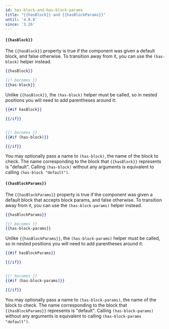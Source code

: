 ```yaml
---
id: has-block-and-has-block-params
title: "{{hasBlock}} and {{hasBlockParams}}"
until: '4.0.0'
since: '3.26'
---
```


#### `{{hasBlock}}`

The `{{hasBlock}}` property is true if the component was given a default block,
and false otherwise. To transition away from it, you can use the `(has-block)`
helper instead.

```hbs
{{hasBlock}}

{{! becomes }}
{{has-block}}
```

Unlike `{{hasBlock}}`, the `(has-block)` helper must be called, so in nested
positions you will need to add parentheses around it:

```hbs
{{#if hasBlock}}

{{/if}}


{{! becomes }}
{{#if (has-block)}}

{{/if}}
```

You may optionally pass a name to `(has-block)`, the name of the block to check.
The name corresponding to the block that `{{hasBlock}}` represents is "default".
Calling `(has-block)` without any arguments is equivalent to calling
`(has-block "default")`.

#### `{{hasBlockParams}}`

The `{{hasBlockParams}}` property is true if the component was given a default block
that accepts block params, and false otherwise. To transition away from it, you can
use the `(has-block-params)` helper instead.

```hbs
{{hasBlockParams}}

{{! becomes }}
{{has-block-params}}
```

Unlike `{{hasBlockParams}}`, the `(has-block-params)` helper must be called, so in nested
positions you will need to add parentheses around it:

```hbs
{{#if hasBlockParams}}

{{/if}}


{{! becomes }}
{{#if (has-block-params)}}

{{/if}}
```

You may optionally pass a name to `(has-block-params)`, the name of the block to check.
The name corresponding to the block that `{{hasBlockParams}}` represents is "default".
Calling `(has-block-params)` without any arguments is equivalent to calling
`(has-block-params "default")`.
